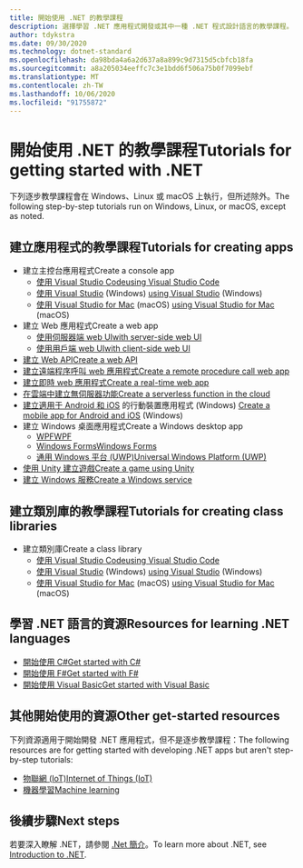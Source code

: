 ```yaml
---
title: 開始使用 .NET 的教學課程
description: 選擇學習 .NET 應用程式開發或其中一種 .NET 程式設計語言的教學課程。
author: tdykstra
ms.date: 09/30/2020
ms.technology: dotnet-standard
ms.openlocfilehash: da98bda4a6a2d637a8a899c9d7315d5cbfcb18fa
ms.sourcegitcommit: a8a205034eeffc7c3e1bdd6f506a75b0f7099ebf
ms.translationtype: MT
ms.contentlocale: zh-TW
ms.lasthandoff: 10/06/2020
ms.locfileid: "91755872"
---
```

# <a name="tutorials-for-getting-started-with-net"></a><span data-ttu-id="7298d-103">開始使用 .NET 的教學課程</span><span class="sxs-lookup"><span data-stu-id="7298d-103">Tutorials for getting started with .NET</span></span>

<span data-ttu-id="7298d-104">下列逐步教學課程會在 Windows、Linux 或 macOS 上執行，但所述除外。</span><span class="sxs-lookup"><span data-stu-id="7298d-104">The following step-by-step tutorials run on Windows, Linux, or macOS, except as noted.</span></span>

## <a name="tutorials-for-creating-apps"></a><span data-ttu-id="7298d-105">建立應用程式的教學課程</span><span class="sxs-lookup"><span data-stu-id="7298d-105">Tutorials for creating apps</span></span>

* <span data-ttu-id="7298d-106">建立主控台應用程式</span><span class="sxs-lookup"><span data-stu-id="7298d-106">Create a console app</span></span>
  * [<span data-ttu-id="7298d-107">使用 Visual Studio Code</span><span class="sxs-lookup"><span data-stu-id="7298d-107">using Visual Studio Code</span></span>](../core/tutorials/with-visual-studio-code.md)
  * <span data-ttu-id="7298d-108">[使用 Visual Studio](../core/tutorials/with-visual-studio.md) (Windows) </span><span class="sxs-lookup"><span data-stu-id="7298d-108">[using Visual Studio](../core/tutorials/with-visual-studio.md) (Windows)</span></span>
  * <span data-ttu-id="7298d-109">[使用 Visual Studio for Mac](../core/tutorials/with-visual-studio-mac.md) (macOS) </span><span class="sxs-lookup"><span data-stu-id="7298d-109">[using Visual Studio for Mac](../core/tutorials/with-visual-studio-mac.md) (macOS)</span></span>
* <span data-ttu-id="7298d-110">建立 Web 應用程式</span><span class="sxs-lookup"><span data-stu-id="7298d-110">Create a web app</span></span>
  * [<span data-ttu-id="7298d-111">使用伺服器端 web UI</span><span class="sxs-lookup"><span data-stu-id="7298d-111">with server-side web UI</span></span>](/aspnet/core/tutorials/razor-pages/razor-pages-start)
  * [<span data-ttu-id="7298d-112">使用用戶端 web UI</span><span class="sxs-lookup"><span data-stu-id="7298d-112">with client-side web UI</span></span>](https://dotnet.microsoft.com/learn/aspnet/blazor-tutorial/intro)
* [<span data-ttu-id="7298d-113">建立 Web API</span><span class="sxs-lookup"><span data-stu-id="7298d-113">Create a web API</span></span>](/aspnet/core/tutorials/first-web-api)
* [<span data-ttu-id="7298d-114">建立遠端程序呼叫 web 應用程式</span><span class="sxs-lookup"><span data-stu-id="7298d-114">Create a remote procedure call web app</span></span>](/aspnet/core/tutorials/grpc/grpc-start)
* [<span data-ttu-id="7298d-115">建立即時 web 應用程式</span><span class="sxs-lookup"><span data-stu-id="7298d-115">Create a real-time web app</span></span>](/aspnet/core/tutorials/signalr)
* [<span data-ttu-id="7298d-116">在雲端中建立無伺服器功能</span><span class="sxs-lookup"><span data-stu-id="7298d-116">Create a serverless function in the cloud</span></span>](/azure/azure-functions/functions-create-first-function-vs-code?pivots=programming-language-csharp)
* <span data-ttu-id="7298d-117">[建立適用于 Android 和 iOS](https://dotnet.microsoft.com/learn/xamarin/hello-world-tutorial/intro) 的行動裝置應用程式 (Windows) </span><span class="sxs-lookup"><span data-stu-id="7298d-117">[Create a mobile app for Android and iOS](https://dotnet.microsoft.com/learn/xamarin/hello-world-tutorial/intro) (Windows)</span></span>
* <span data-ttu-id="7298d-118">建立 Windows 桌面應用程式</span><span class="sxs-lookup"><span data-stu-id="7298d-118">Create a Windows desktop app</span></span>
  * [<span data-ttu-id="7298d-119">WPF</span><span class="sxs-lookup"><span data-stu-id="7298d-119">WPF</span></span>](/visualstudio/get-started/csharp/tutorial-wpf)
  * [<span data-ttu-id="7298d-120">Windows Forms</span><span class="sxs-lookup"><span data-stu-id="7298d-120">Windows Forms</span></span>](/visualstudio/ide/create-csharp-winform-visual-studio)
  * [<span data-ttu-id="7298d-121">通用 Windows 平台 (UWP)</span><span class="sxs-lookup"><span data-stu-id="7298d-121">Universal Windows Platform (UWP)</span></span>](/visualstudio/get-started/csharp/tutorial-uwp)
* [<span data-ttu-id="7298d-122">使用 Unity 建立遊戲</span><span class="sxs-lookup"><span data-stu-id="7298d-122">Create a game using Unity</span></span>](https://dotnet.microsoft.com/learn/games/unity-tutorial/intro)
* [<span data-ttu-id="7298d-123">建立 Windows 服務</span><span class="sxs-lookup"><span data-stu-id="7298d-123">Create a Windows service</span></span>](/aspnet/core/host-and-deploy/windows-service)

## <a name="tutorials-for-creating-class-libraries"></a><span data-ttu-id="7298d-124">建立類別庫的教學課程</span><span class="sxs-lookup"><span data-stu-id="7298d-124">Tutorials for creating class libraries</span></span>

* <span data-ttu-id="7298d-125">建立類別庫</span><span class="sxs-lookup"><span data-stu-id="7298d-125">Create a class library</span></span>
  * [<span data-ttu-id="7298d-126">使用 Visual Studio Code</span><span class="sxs-lookup"><span data-stu-id="7298d-126">using Visual Studio Code</span></span>](../core/tutorials/library-with-visual-studio-code.md)
  * <span data-ttu-id="7298d-127">[使用 Visual Studio](../core/tutorials/library-with-visual-studio.md) (Windows) </span><span class="sxs-lookup"><span data-stu-id="7298d-127">[using Visual Studio](../core/tutorials/library-with-visual-studio.md) (Windows)</span></span>
  * <span data-ttu-id="7298d-128">[使用 Visual Studio for Mac](../core/tutorials/library-with-visual-studio-mac.md) (macOS) </span><span class="sxs-lookup"><span data-stu-id="7298d-128">[using Visual Studio for Mac](../core/tutorials/library-with-visual-studio-mac.md) (macOS)</span></span>

## <a name="resources-for-learning-net-languages"></a><span data-ttu-id="7298d-129">學習 .NET 語言的資源</span><span class="sxs-lookup"><span data-stu-id="7298d-129">Resources for learning .NET languages</span></span>

* [<span data-ttu-id="7298d-130">開始使用 C#</span><span class="sxs-lookup"><span data-stu-id="7298d-130">Get started with C#</span></span>](../csharp/getting-started/index.md)
* [<span data-ttu-id="7298d-131">開始使用 F#</span><span class="sxs-lookup"><span data-stu-id="7298d-131">Get started with F#</span></span>](../fsharp/get-started/index.md)
* [<span data-ttu-id="7298d-132">開始使用 Visual Basic</span><span class="sxs-lookup"><span data-stu-id="7298d-132">Get started with Visual Basic</span></span>](../visual-basic/getting-started/index.md)

## <a name="other-get-started-resources"></a><span data-ttu-id="7298d-133">其他開始使用的資源</span><span class="sxs-lookup"><span data-stu-id="7298d-133">Other get-started resources</span></span>

<span data-ttu-id="7298d-134">下列資源適用于開始開發 .NET 應用程式，但不是逐步教學課程：</span><span class="sxs-lookup"><span data-stu-id="7298d-134">The following resources are for getting started with developing .NET apps but aren't step-by-step tutorials:</span></span>

* [<span data-ttu-id="7298d-135">物聯網 (IoT)</span><span class="sxs-lookup"><span data-stu-id="7298d-135">Internet of Things (IoT)</span></span>](https://dotnet.microsoft.com/apps/iot)
* [<span data-ttu-id="7298d-136">機器學習</span><span class="sxs-lookup"><span data-stu-id="7298d-136">Machine learning</span></span>](../machine-learning/index.yml)

## <a name="next-steps"></a><span data-ttu-id="7298d-137">後續步驟</span><span class="sxs-lookup"><span data-stu-id="7298d-137">Next steps</span></span>

<span data-ttu-id="7298d-138">若要深入瞭解 .NET，請參閱 [.Net 簡介](../core/introduction.md)。</span><span class="sxs-lookup"><span data-stu-id="7298d-138">To learn more about .NET, see [Introduction to .NET](../core/introduction.md).</span></span>
